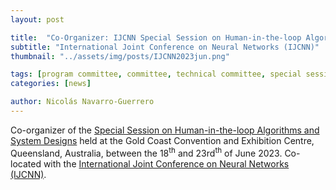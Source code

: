 ```yaml
---
layout: post

title:  "Co-Organizer: IJCNN Special Session on Human-in-the-loop Algorithms and System Designs"
subtitle: "International Joint Conference on Neural Networks (IJCNN)"
thumbnail: "../assets/img/posts/IJCNN2023jun.png"

tags: [program committee, committee, technical committee, special session, workshop, conference]
categories: [news]

author: Nicolás Navarro-Guerrero
---
```


Co-organizer of the <a href="https://2023.ijcnn.org/paper-submission/special-sessions" target="_blank">Special Session on Human-in-the-loop Algorithms and System Designs</a> held at the Gold Coast Convention and Exhibition Centre, Queensland, Australia, between the 18<sup>th</sup> and 23rd<sup>th</sup> of June 2023. Co-located with the <a href="https://2023.ijcnn.org/" target="_blank">International Joint Conference on Neural Networks (IJCNN)</a>.

<!--more-->

